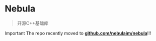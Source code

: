 # Nebula
> 开源C++基础库

Important The repo recently moved to [**github.com/nebulaim/nebula**](github.com/nebulaim/nebula)!!!


